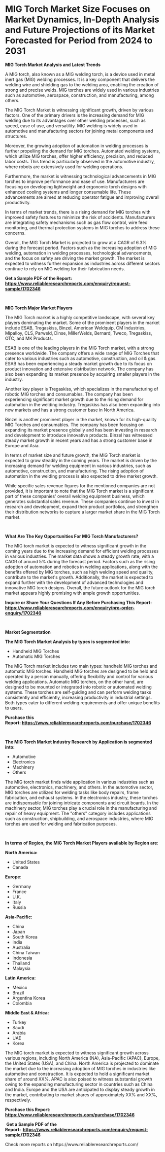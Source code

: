 <p><h1>MIG Torch Market Size Focuses on Market Dynamics, In-Depth Analysis and Future Projections of its Market Forecasted for Period from 2024 to 2031</h1></p><p><strong>MIG Torch Market Analysis and Latest Trends</strong></p>
<p><p>A MIG torch, also known as a MIG welding torch, is a device used in metal inert gas (MIG) welding processes. It is a key component that delivers the welding wire and shielding gas to the welding area, enabling the creation of strong and precise welds. MIG torches are widely used in various industries such as automotive, aerospace, construction, and manufacturing, among others.</p><p>The MIG Torch Market is witnessing significant growth, driven by various factors. One of the primary drivers is the increasing demand for MIG welding due to its advantages over other welding processes, such as speed, ease of use, and versatility. MIG welding is widely used in automotive and manufacturing sectors for joining metal components and structures.</p><p>Moreover, the growing adoption of automation in welding processes is further propelling the demand for MIG torches. Automated welding systems, which utilize MIG torches, offer higher efficiency, precision, and reduced labor costs. This trend is particularly observed in the automotive industry, where robots are extensively used for welding operations.</p><p>Furthermore, the market is witnessing technological advancements in MIG torches to improve performance and ease of use. Manufacturers are focusing on developing lightweight and ergonomic torch designs with enhanced cooling systems and longer consumable life. These advancements are aimed at reducing operator fatigue and improving overall productivity.</p><p>In terms of market trends, there is a rising demand for MIG torches with improved safety features to minimize the risk of accidents. Manufacturers are integrating safety mechanisms such as gas flow control, wire feed monitoring, and thermal protection systems in MIG torches to address these concerns.</p><p>Overall, the MIG Torch Market is projected to grow at a CAGR of 6.3% during the forecast period. Factors such as the increasing adoption of MIG welding, automation in welding processes, technological advancements, and the focus on safety are driving the market growth. The market is expected to witness further expansion as industries across different sectors continue to rely on MIG welding for their fabrication needs.</p></p>
<p><strong>Get a Sample PDF of the Report:&nbsp; <a href="https://www.reliableresearchreports.com/enquiry/request-sample/1702346">https://www.reliableresearchreports.com/enquiry/request-sample/1702346</a></strong></p>
<p>&nbsp;</p>
<p><strong>MIG Torch Major Market Players</strong></p>
<p><p>The MIG Torch market is a highly competitive landscape, with several key players dominating the market. Some of the prominent players in the market include ESAB, Tregaskiss, Binzel, American Weldquip, CM Industries, Mipalloy, CLS, Parweld, Dinse, MillerWelds, Bernard, Tweco, Tregaskiss, OTC, and MK Products.</p><p>ESAB is one of the leading players in the MIG Torch market, with a strong presence worldwide. The company offers a wide range of MIG Torches that cater to various industries such as automotive, construction, and oil & gas. ESAB has been experiencing a steady market growth due to its focus on product innovation and extensive distribution network. The company has also been expanding its market presence by acquiring smaller players in the industry.</p><p>Another key player is Tregaskiss, which specializes in the manufacturing of robotic MIG torches and consumables. The company has been experiencing significant market growth due to the rising demand for automation in the welding industry. Tregaskiss has also been expanding into new markets and has a strong customer base in North America.</p><p>Binzel is another prominent player in the market, known for its high-quality MIG Torches and consumables. The company has been focusing on expanding its market presence globally and has been investing in research and development to introduce innovative products. Binzel has witnessed steady market growth in recent years and has a strong customer base in Europe and Asia.</p><p>In terms of market size and future growth, the MIG Torch market is expected to grow steadily in the coming years. The market is driven by the increasing demand for welding equipment in various industries, such as automotive, construction, and manufacturing. The rising adoption of automation in the welding process is also expected to drive market growth.</p><p>While specific sales revenue figures for the mentioned companies are not provided, it is important to note that the MIG Torch market is a significant part of these companies' overall welding equipment business, which generates substantial sales revenue. These companies continue to invest in research and development, expand their product portfolios, and strengthen their distribution networks to capture a larger market share in the MIG Torch market.</p></p>
<p>&nbsp;</p>
<p><strong>What Are The Key Opportunities For MIG Torch Manufacturers?</strong></p>
<p><p>The MIG torch market is expected to witness significant growth in the coming years due to the increasing demand for efficient welding processes in various industries. The market data shows a steady growth rate, with a CAGR of around 5% during the forecast period. Factors such as the rising adoption of automation and robotics in welding applications, along with the benefits offered by MIG torches, such as high welding speed and quality, contribute to the market's growth. Additionally, the market is expected to expand further with the development of advanced technologies and innovative MIG torch designs. Overall, the future outlook for the MIG torch market appears highly promising with ample growth opportunities.</p></p>
<p><strong>Inquire or Share Your Questions If Any Before Purchasing This Report: <a href="https://www.reliableresearchreports.com/enquiry/pre-order-enquiry/1702346">https://www.reliableresearchreports.com/enquiry/pre-order-enquiry/1702346</a></strong></p>
<p>&nbsp;</p>
<p><strong>Market Segmentation</strong></p>
<p><strong>The MIG Torch Market Analysis by types is segmented into:</strong></p>
<p><ul><li>Handheld MIG Torches</li><li>Automatic MIG Torches</li></ul></p>
<p><p>The MIG Torch market includes two main types: handheld MIG torches and automatic MIG torches. Handheld MIG torches are designed to be held and operated by a person manually, offering flexibility and control for various welding applications. Automatic MIG torches, on the other hand, are designed to be mounted or integrated into robotic or automated welding systems. These torches are self-guiding and can perform welding tasks consistently and efficiently, increasing productivity in industrial settings. Both types cater to different welding requirements and offer unique benefits to users.</p></p>
<p><strong>Purchase this Report:&nbsp;<a href="https://www.reliableresearchreports.com/purchase/1702346">https://www.reliableresearchreports.com/purchase/1702346</a></strong></p>
<p>&nbsp;</p>
<p><strong>The MIG Torch Market Industry Research by Application is segmented into:</strong></p>
<p><ul><li>Automotive</li><li>Electronics</li><li>Machinery</li><li>Others</li></ul></p>
<p><p>The MIG torch market finds wide application in various industries such as automotive, electronics, machinery, and others. In the automotive sector, MIG torches are utilized for welding tasks like body repairs, frame fabrication, and exhaust systems. In the electronics industry, these torches are indispensable for joining intricate components and circuit boards. In the machinery sector, MIG torches play a crucial role in the manufacturing and repair of heavy equipment. The "others" category includes applications such as construction, shipbuilding, and aerospace industries, where MIG torches are used for welding and fabrication purposes.</p></p>
<p>&nbsp;</p>
<p><strong>In terms of Region, the MIG Torch Market Players available by Region are:</strong></p>
<p>
    <p> <strong> North America: </strong>
        <ul>
            <li>United States</li>
            <li>Canada</li>
        </ul>
        </p> 
    <p> <strong> Europe: </strong>
        <ul>
            <li>Germany</li>
            <li>France</li>
            <li>U.K.</li>
            <li>Italy</li>
            <li>Russia</li>
        </ul>
        </p> 
    <p> <strong> Asia-Pacific: </strong>
        <ul>
            <li>China</li>
            <li>Japan</li>
            <li>South Korea</li>
            <li>India</li>
            <li>Australia</li>
            <li>China Taiwan</li>
            <li>Indonesia</li>
            <li>Thailand</li>
            <li>Malaysia</li>
        </ul>
        </p> 
    <p> <strong> Latin America: </strong>
        <ul>
            <li>Mexico</li>
            <li>Brazil</li>
            <li>Argentina Korea</li>
            <li>Colombia</li>
        </ul>
        </p> 
    <p> <strong> Middle East & Africa: </strong>
        <ul>
            <li>Turkey</li>
            <li>Saudi</li>
            <li>Arabia</li>
            <li>UAE</li>
            <li>Korea</li>
        </ul>
    </p>
    </p>
<p><p>The MIG torch market is expected to witness significant growth across various regions, including North America (NA), Asia-Pacific (APAC), Europe, the United States (USA), and China. North America is projected to dominate the market due to the increasing adoption of MIG torches in industries like automotive and construction. It is expected to hold a significant market share of around XX%. APAC is also poised to witness substantial growth owing to the expanding manufacturing sector in countries such as China and India. Europe and the USA are anticipated to display steady growth in the market, contributing to market shares of approximately XX% and XX%, respectively.</p></p>
<p><strong>Purchase this Report: <a href="https://www.reliableresearchreports.com/purchase/1702346">https://www.reliableresearchreports.com/purchase/1702346</a></strong></p>
<p>&nbsp;<strong>Get a Sample PDF of the Report:&nbsp;&nbsp;<a href="https://www.reliableresearchreports.com/enquiry/request-sample/1702346">https://www.reliableresearchreports.com/enquiry/request-sample/1702346</a></strong></p>
<p><strong></strong></p>
<p>Check more reports on https://www.reliableresearchreports.com/</p>